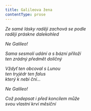 ```yaml
---
title: Galileova žena
contentType: prose
---
```


<section>

_Ze samé lásky raději zachová se podle  
raději práskne dalekohled_

</section>

<section>

_Ne Galileo!_

</section>

<section>

_Sama sesmolí udání a s bázní přiloží  
ten zrádný předmět doličný_

</section>

<section>

_Vždyť ten obcoval s Lunou  
ten tryjédr ten falus  
který k nebi ční…_

</section>

<section>

_Ne Galileo!_

</section>

<section>

_Což podepsat i před koncilem může  
svou vlastní krví měsíční_

</section>
